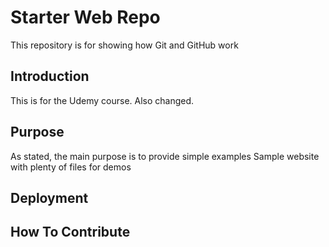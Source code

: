 # Starter Web Repo

This repository is for showing how Git and GitHub work

## Introduction

This is for the Udemy course.
Also changed.

## Purpose

As stated, the main purpose is to provide simple examples
Sample website with plenty of files for demos

## Deployment

## How To Contribute
